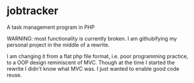 jobtracker
==========

A task management program in PHP

WARNING: most functionality is currently broken.  I am githubifying my personal project in the middle of a rewrite.

I am changing it from a flat php file format, i.e. poor programming practice, to a OOP design reminiscent of MVC.  Though at the time I started the rewrite I didn't know what MVC was.  I just wanted to enable good code reuse.
